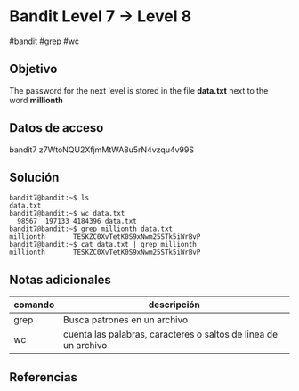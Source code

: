 # Bandit Level 7 → Level 8
#bandit #grep #wc
## Objetivo
The password for the next level is stored in the file **data.txt** next to the word **millionth**

## Datos de acceso
bandit7
z7WtoNQU2XfjmMtWA8u5rN4vzqu4v99S

## Solución
``` bsah
bandit7@bandit:~$ ls
data.txt
bandit7@bandit:~$ wc data.txt
  98567  197133 4184396 data.txt
bandit7@bandit:~$ grep millionth data.txt
millionth       TESKZC0XvTetK0S9xNwm25STk5iWrBvP
bandit7@bandit:~$ cat data.txt | grep millionth
millionth       TESKZC0XvTetK0S9xNwm25STk5iWrBvP
```
## Notas adicionales
| comando | descripción |
|----------|----------|
|grep|Busca patrones en un archivo|
|wc| cuenta las palabras, caracteres o saltos de linea de un archivo |

## Referencias
